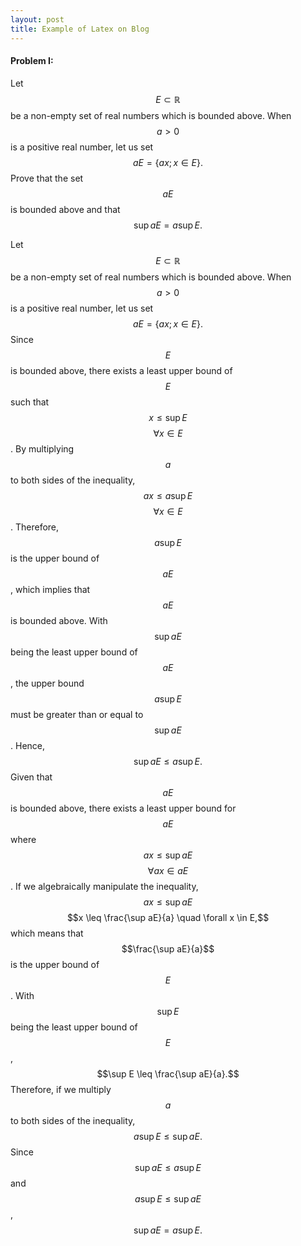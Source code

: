 ```yaml
---
layout: post
title: Example of Latex on Blog
---
```


#### Problem I:

Let $$E \subset {\mathbb{R}}$$ be a non-empty set of real numbers which is
bounded above. When $$a > 0$$ is a positive real number, let us set
$$aE = \{ax; x \in E \}.$$ Prove that the set $$aE$$ is bounded above and
that $$\sup aE = a \sup E.$$

Let $$E \subset {\mathbb{R}}$$ be a non-empty set of real numbers which is
bounded above. When $$a > 0$$ is a positive real number, let us set
$$aE = \{ax; x \in E \}.$$ Since $$E$$ is bounded above, there exists a
least upper bound of $$E$$ such that $$x \leq \sup E$$ $$\forall x \in E$$. By
multiplying $$a$$ to both sides of the inequality, $$ax \leq a\sup E$$
$$\forall x \in E$$. Therefore, $$a \sup E$$ is the upper bound of $$aE$$,
which implies that $$aE$$ is bounded above. With $$\sup aE$$ being the least
upper bound of $$aE$$, the upper bound $$a \sup E$$ must be greater than or
equal to $$\sup aE$$. Hence, $$\sup aE \leq a\sup E.$$ Given that $$aE$$ is
bounded above, there exists a least upper bound for $$aE$$ where
$$ax \leq \sup aE$$ $$\forall ax \in aE$$. If we algebraically manipulate
the inequality, $$ax \leq \sup aE$$
$$x \leq \frac{\sup aE}{a} \quad \forall x \in E,$$ which means that
$$\frac{\sup aE}{a}$$ is the upper bound of $$E$$. With $$\sup E$$ being the
least upper bound of $$E$$, $$\sup E \leq \frac{\sup aE}{a}.$$ Therefore,
if we multiply $$a$$ to both sides of the inequality,
$$a \sup E \leq \sup aE.$$ Since $$\sup aE \leq a\sup E$$ and
$$a\sup E \leq \sup aE$$, $$\sup aE = a\sup E.$$

